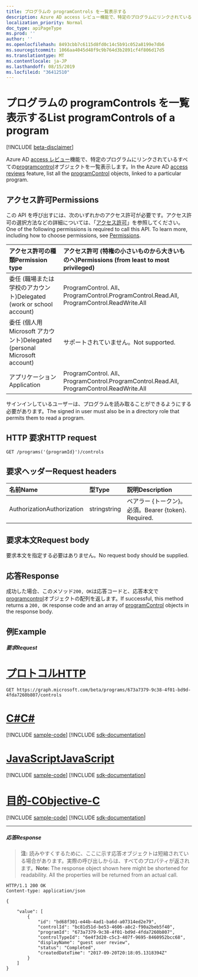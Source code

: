 ```yaml
---
title: プログラムの programControls を一覧表示する
description: Azure AD access レビュー機能で、特定のプログラムにリンクされているすべての programControl オブジェクトを一覧表示します。
localization_priority: Normal
doc_type: apiPageType
ms.prod: ''
author: ''
ms.openlocfilehash: 8493cbb7c6115d8fd0c14c5b91c052a8199e7db6
ms.sourcegitcommit: 1066aa4045d48f9c9b764d3b2891cf4f806d17d5
ms.translationtype: MT
ms.contentlocale: ja-JP
ms.lasthandoff: 08/15/2019
ms.locfileid: "36412510"
---
```

# <a name="list-programcontrols-of-a-program"></a><span data-ttu-id="1d005-103">プログラムの programControls を一覧表示する</span><span class="sxs-lookup"><span data-stu-id="1d005-103">List programControls of a program</span></span>

[!INCLUDE [beta-disclaimer](../../includes/beta-disclaimer.md)]

<span data-ttu-id="1d005-104">Azure AD [access レビュー](../resources/accessreviews-root.md)機能で、特定のプログラムにリンクされているすべての[programcontrol](../resources/programcontrol.md)オブジェクトを一覧表示します。</span><span class="sxs-lookup"><span data-stu-id="1d005-104">In the Azure AD [access reviews](../resources/accessreviews-root.md) feature, list all the [programControl](../resources/programcontrol.md) objects, linked to a particular program.</span></span>
## <a name="permissions"></a><span data-ttu-id="1d005-105">アクセス許可</span><span class="sxs-lookup"><span data-stu-id="1d005-105">Permissions</span></span>
<span data-ttu-id="1d005-p101">この API を呼び出すには、次のいずれかのアクセス許可が必要です。アクセス許可の選択方法などの詳細については、「[アクセス許可](/graph/permissions-reference)」を参照してください。</span><span class="sxs-lookup"><span data-stu-id="1d005-p101">One of the following permissions is required to call this API. To learn more, including how to choose permissions, see [Permissions](/graph/permissions-reference).</span></span>

|<span data-ttu-id="1d005-108">アクセス許可の種類</span><span class="sxs-lookup"><span data-stu-id="1d005-108">Permission type</span></span>                        | <span data-ttu-id="1d005-109">アクセス許可 (特権の小さいものから大きいものへ)</span><span class="sxs-lookup"><span data-stu-id="1d005-109">Permissions (from least to most privileged)</span></span>              |
|:--------------------------------------|:---------------------------------------------------------|
|<span data-ttu-id="1d005-110">委任 (職場または学校のアカウント)</span><span class="sxs-lookup"><span data-stu-id="1d005-110">Delegated (work or school account)</span></span>     | <span data-ttu-id="1d005-111">ProgramControl. All、ProgramControl.</span><span class="sxs-lookup"><span data-stu-id="1d005-111">ProgramControl.Read.All, ProgramControl.ReadWrite.All</span></span>  |
|<span data-ttu-id="1d005-112">委任 (個人用 Microsoft アカウント)</span><span class="sxs-lookup"><span data-stu-id="1d005-112">Delegated (personal Microsoft account)</span></span> | <span data-ttu-id="1d005-113">サポートされていません。</span><span class="sxs-lookup"><span data-stu-id="1d005-113">Not supported.</span></span> |
|<span data-ttu-id="1d005-114">アプリケーション</span><span class="sxs-lookup"><span data-stu-id="1d005-114">Application</span></span>                            | <span data-ttu-id="1d005-115">ProgramControl. All、ProgramControl.</span><span class="sxs-lookup"><span data-stu-id="1d005-115">ProgramControl.Read.All, ProgramControl.ReadWrite.All</span></span>  |

 <span data-ttu-id="1d005-116">サインインしているユーザーは、プログラムを読み取ることができるようにする必要があります。</span><span class="sxs-lookup"><span data-stu-id="1d005-116">The signed in user must also be in a directory role that permits them to read a program.</span></span>

## <a name="http-request"></a><span data-ttu-id="1d005-117">HTTP 要求</span><span class="sxs-lookup"><span data-stu-id="1d005-117">HTTP request</span></span>
<!-- { "blockType": "ignored" } -->
```http
GET /programs('{programId}')/controls
```
## <a name="request-headers"></a><span data-ttu-id="1d005-118">要求ヘッダー</span><span class="sxs-lookup"><span data-stu-id="1d005-118">Request headers</span></span>
| <span data-ttu-id="1d005-119">名前</span><span class="sxs-lookup"><span data-stu-id="1d005-119">Name</span></span>         | <span data-ttu-id="1d005-120">型</span><span class="sxs-lookup"><span data-stu-id="1d005-120">Type</span></span>        | <span data-ttu-id="1d005-121">説明</span><span class="sxs-lookup"><span data-stu-id="1d005-121">Description</span></span> |
|:-------------|:------------|:------------|
| <span data-ttu-id="1d005-122">Authorization</span><span class="sxs-lookup"><span data-stu-id="1d005-122">Authorization</span></span> | <span data-ttu-id="1d005-123">string</span><span class="sxs-lookup"><span data-stu-id="1d005-123">string</span></span> | <span data-ttu-id="1d005-p102">ベアラー \{トークン\}。必須。</span><span class="sxs-lookup"><span data-stu-id="1d005-p102">Bearer \{token\}. Required.</span></span> |

## <a name="request-body"></a><span data-ttu-id="1d005-126">要求本文</span><span class="sxs-lookup"><span data-stu-id="1d005-126">Request body</span></span>
<span data-ttu-id="1d005-127">要求本文を指定する必要はありません。</span><span class="sxs-lookup"><span data-stu-id="1d005-127">No request body should be supplied.</span></span>

## <a name="response"></a><span data-ttu-id="1d005-128">応答</span><span class="sxs-lookup"><span data-stu-id="1d005-128">Response</span></span>
<span data-ttu-id="1d005-129">成功した場合、このメソッド`200, OK`は応答コードと、応答本文で[programcontrol](../resources/programcontrol.md)オブジェクトの配列を返します。</span><span class="sxs-lookup"><span data-stu-id="1d005-129">If successful, this method returns a `200, OK` response code and an array of [programControl](../resources/programcontrol.md) objects in the response body.</span></span>

## <a name="example"></a><span data-ttu-id="1d005-130">例</span><span class="sxs-lookup"><span data-stu-id="1d005-130">Example</span></span>
##### <a name="request"></a><span data-ttu-id="1d005-131">要求</span><span class="sxs-lookup"><span data-stu-id="1d005-131">Request</span></span>


# <a name="httptabhttp"></a>[<span data-ttu-id="1d005-132">プロトコル</span><span class="sxs-lookup"><span data-stu-id="1d005-132">HTTP</span></span>](#tab/http)
<!-- {
  "blockType": "request",
  "name": "get_programControl_from_program"
}-->
```http
GET https://graph.microsoft.com/beta/programs/673a7379-9c38-4f01-bd9d-4fda7260b807/controls
```
# <a name="ctabcsharp"></a>[<span data-ttu-id="1d005-133">C#</span><span class="sxs-lookup"><span data-stu-id="1d005-133">C#</span></span>](#tab/csharp)
[!INCLUDE [sample-code](../includes/snippets/csharp/get-programcontrol-from-program-csharp-snippets.md)]
[!INCLUDE [sdk-documentation](../includes/snippets/snippets-sdk-documentation-link.md)]

# <a name="javascripttabjavascript"></a>[<span data-ttu-id="1d005-134">JavaScript</span><span class="sxs-lookup"><span data-stu-id="1d005-134">JavaScript</span></span>](#tab/javascript)
[!INCLUDE [sample-code](../includes/snippets/javascript/get-programcontrol-from-program-javascript-snippets.md)]
[!INCLUDE [sdk-documentation](../includes/snippets/snippets-sdk-documentation-link.md)]

# <a name="objective-ctabobjc"></a>[<span data-ttu-id="1d005-135">目的-C</span><span class="sxs-lookup"><span data-stu-id="1d005-135">Objective-C</span></span>](#tab/objc)
[!INCLUDE [sample-code](../includes/snippets/objc/get-programcontrol-from-program-objc-snippets.md)]
[!INCLUDE [sdk-documentation](../includes/snippets/snippets-sdk-documentation-link.md)]

---


##### <a name="response"></a><span data-ttu-id="1d005-136">応答</span><span class="sxs-lookup"><span data-stu-id="1d005-136">Response</span></span>
><span data-ttu-id="1d005-p103">**注:** 読みやすくするために、ここに示す応答オブジェクトは短縮されている場合があります。実際の呼び出しからは、すべてのプロパティが返されます。</span><span class="sxs-lookup"><span data-stu-id="1d005-p103">**Note:** The response object shown here might be shortened for readability. All the properties will be returned from an actual call.</span></span>
<!-- {
  "blockType": "response",
  "truncated": true,
  "@odata.type": "microsoft.graph.programControl",
    "isCollection": true
} -->
```http
HTTP/1.1 200 OK
Content-type: application/json

{

    "value": [
        {
            "id": "bd68f301-e44b-4ad1-ba6d-a07314ed2e79",
            "controlId": "bc81d51d-be53-4606-a8c2-f90a2beb5f40",
            "programId": "673a7379-9c38-4f01-bd9d-4fda7260b807",
            "controlTypeId": "6e4f3d20-c5c3-407f-9695-8460952bcc68",
            "displayName": "guest user review",
            "status": "Completed",
            "createdDateTime": "2017-09-20T20:18:05.1318394Z"
        }
    ]
}

```


<!--
{
  "type": "#page.annotation",
  "description": "List programControls of a program",
  "keywords": "",
  "section": "documentation",
  "tocPath": "",
  "suppressions": [
  ]
}
-->
